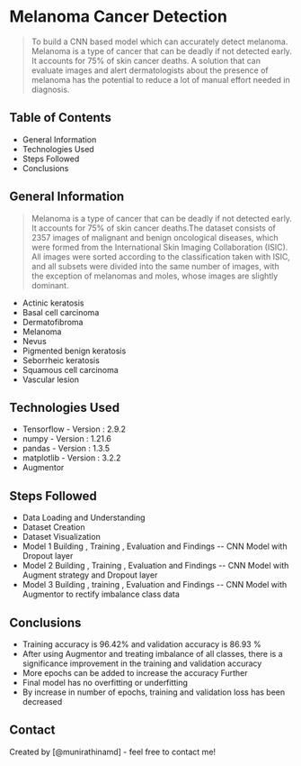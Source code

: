 # Melanoma Cancer Detection
> To build a CNN based model which can accurately detect melanoma. Melanoma is a type of cancer that can be deadly if not detected early. It accounts for 75% of skin cancer deaths. A solution that can evaluate images and alert dermatologists about the presence of melanoma has the potential to reduce a lot of manual effort needed in diagnosis.


## Table of Contents
* General Information
* Technologies Used
* Steps Followed
* Conclusions


## General Information
> Melanoma is a type of cancer that can be deadly if not detected early. It accounts for 75% of skin cancer deaths.The dataset consists of 2357 images of malignant and benign oncological diseases, which were formed from the International Skin Imaging Collaboration (ISIC). All images were sorted according to the classification taken with ISIC, and all subsets were divided into the same number of images, with the exception of melanomas and moles, whose images are slightly dominant.

- Actinic keratosis
- Basal cell carcinoma
- Dermatofibroma
- Melanoma
- Nevus
- Pigmented benign keratosis
- Seborrheic keratosis
- Squamous cell carcinoma
- Vascular lesion

## Technologies Used
- Tensorflow      - Version : 2.9.2
- numpy       - Version : 1.21.6
- pandas      - Version : 1.3.5
- matplotlib  - Version : 3.2.2
- Augmentor

## Steps Followed

- Data Loading and Understanding
- Dataset Creation
- Dataset Visualization
- Model 1 Building , Training , Evaluation and Findings -- CNN Model with Dropout layer
- Model 2 Building , Training , Evaluation and Findings -- CNN Model with Augment strategy and Dropout layer
- Model 3 Building , training , Evaluation and Findings -- CNN Model with Augmentor to rectify imbalance class data

## Conclusions
- Training accuracy is 96.42% and validation accuracy is 86.93 %
- After using Augmentor and treating imbalance of all classes, there is a significance improvement in the training and validation accuracy
- More epochs can be added to increase the accuracy Further
- Final model has no overfitting or underfitting
- By increase in number of epochs, training and validation loss has been decreased


## Contact
Created by [@munirathinamd] - feel free to contact me!
